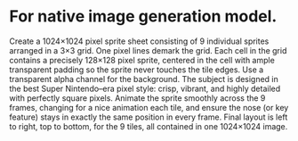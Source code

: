 # For native image generation model.

Create a 1024×1024 pixel sprite sheet consisting of 9 individual sprites arranged in a 3×3 grid. One pixel lines demark the grid.  Each cell in the grid contains a precisely 128×128 pixel sprite, centered in the cell with ample transparent padding so the sprite never touches the tile edges. Use a transparent alpha channel for the background. The subject is designed in the best Super Nintendo–era pixel style: crisp, vibrant, and highly detailed with perfectly square pixels. Animate the sprite smoothly across the 9 frames, changing for a nice animation each tile, and ensure the nose (or key feature) stays in exactly the same position in every frame. Final layout is left to right, top to bottom, for the 9 tiles, all contained in one 1024×1024 image.